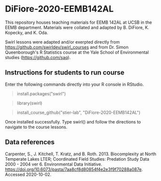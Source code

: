 # DiFiore-2020-EEMB142AL

This repository houses teaching materials for EEMB 142AL at UCSB in the EEMB department. Materials were collated and adapted by B. DiFiore, K. Kopecky, and K. Oda.

Swirl lessons were adapted and/or exerpted directly from <https://github.com/swirldev/swirl_courses> and from Dr. Simon Queenborough's R Statistics course at the Yale School of Environmental studies (<https://github.com/saq>).

## Instructions for students to run course
Enter the following commands directly into your R console in RStudio.
> install.packages("swirl")

> library(swirl)

> install_course_github("stier-lab", "DiFiore-2020-EEMB142AL")

Once installed successfully. Type swirl() and follow the directions to navigate to the course lessons.

## Data references
Carpenter, S., J. Kitchell, T. Kratz, and B. Roth. 2013. Biocomplexity at North Temperate Lakes LTER; Coordinated Field Studies: Predation Study Data 2000 - 2004 ver 6. Environmental Data Initiative. <https://doi.org/10.6073/pasta/7aa8cf8d80854f4e2e3f9f70288a087e>. Accessed 2020-10-02.

